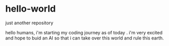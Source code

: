 # hello-world
just another repository

hello humans,
i'm starting my coding journey as of today .
i'm very excited and hope to buid an AI so that i can take over this world and rule this earth.
